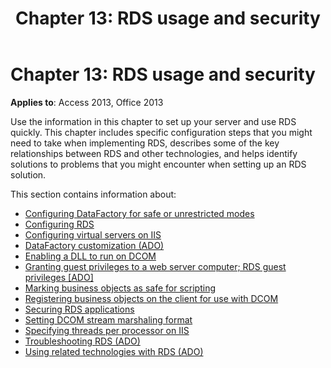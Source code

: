 ﻿---
title: 'Chapter 13: RDS usage and security'
TOCTitle: 'Chapter 13: RDS usage and security'
ms:assetid: 78add8bb-f01a-2efb-33f0-430deebefe8f
ms:mtpsurl: https://msdn.microsoft.com/library/JJ249495(v=office.15)
ms:contentKeyID: 48545756
ms.date: 09/18/2015
mtps_version: v=office.15
---

# Chapter 13: RDS usage and security

**Applies to**: Access 2013, Office 2013

Use the information in this chapter to set up your server and use RDS quickly. This chapter includes specific configuration steps that you might need to take when implementing RDS, describes some of the key relationships between RDS and other technologies, and helps identify solutions to problems that you might encounter when setting up an RDS solution.

This section contains information about:

- [Configuring DataFactory for safe or unrestricted modes](configuring-datafactory-for-safe-or-unrestricted-modes.md)
- [Configuring RDS](configuring-rds.md)
- [Configuring virtual servers on IIS](configuring-virtual-servers-on-iis.md)
- [DataFactory customization (ADO)](datafactory-customization.md)
- [Enabling a DLL to run on DCOM](enabling-a-dll-to-run-on-dcom.md)
- [Granting guest privileges to a web server computer; RDS guest privileges \[ADO\]](granting-guest-privileges-to-a-web-server-computer;-rds-guest-privileges.md)
- [Marking business objects as safe for scripting](marking-business-objects-as-safe-for-scripting.md)
- [Registering business objects on the client for use with DCOM](registering-business-objects-on-the-client-for-use-with-dcom.md)
- [Securing RDS applications](securing-rds-applications.md)
- [Setting DCOM stream marshaling format](setting-dcom-stream-marshaling-format.md)
- [Specifying threads per processor on IIS](specifying-threads-per-processor-on-iis.md)
- [Troubleshooting RDS (ADO)](troubleshooting-rds.md)
- [Using related technologies with RDS (ADO)](using-related-technologies-with-rds.md)














